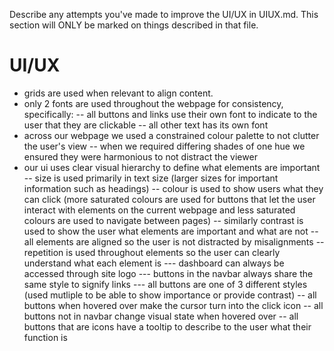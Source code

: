 Describe any attempts you've made to improve the UI/UX in UIUX.md. This section will ONLY be marked on things described in that file.

# UI/UX

- grids are used when relevant to align content.
- only 2 fonts are used throughout the webpage for consistency, specifically:
-- all buttons and links use their own font to indicate to the user that they are clickable
-- all other text has its own font
- across our webpage we used a constrained colour palette to not clutter the user's view
-- when we required differing shades of one hue we ensured they were harmonious to not distract the viewer
- our ui uses clear visual hierarchy to define what elements are important
-- size is used primarily in text size (larger sizes for important information such as headings)
-- colour is used to show users what they can click (more saturated colours are used for buttons that let the user interact with elements on the current webpage and less saturated colours are used to navigate between pages)
-- similarly contrast is used to show the user what elements are important and what are not
-- all elements are aligned so the user is not distracted by misalignments
-- repetition is used throughout elements so the user can clearly understand what each element is
--- dashboard can always be accessed through site logo
--- buttons in the navbar always share the same style to signify links
--- all buttons are one of 3 different styles (used mutliple to be able to show importance or provide contrast)
-- all buttons when hovered over make the cursor turn into the click icon
-- all buttons not in navbar change visual state when hovered over
-- all buttons that are icons have a tooltip to describe to the user what their function is